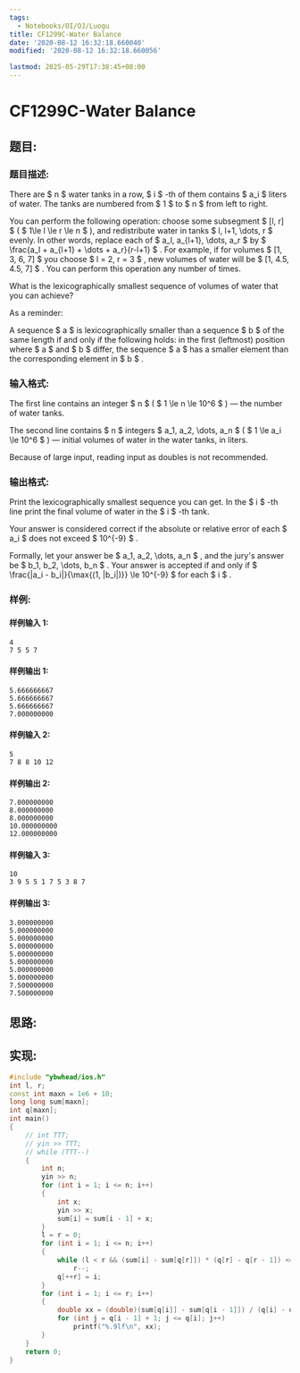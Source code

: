```yaml
---
tags:
  - Notebooks/OI/OJ/Luogu
title: CF1299C-Water Balance
date: '2020-08-12 16:32:18.660040'
modified: '2020-08-12 16:32:18.660056'

lastmod: 2025-05-29T17:38:45+08:00
---
```


# CF1299C-Water Balance

## 题目:

### 题目描述:

There are $ n $ water tanks in a row, $ i $ -th of them contains $ a_i $ liters of water. The tanks are numbered from $ 1 $ to $ n $ from left to right.

You can perform the following operation: choose some subsegment $ [l, r] $ ( $ 1\le l \le r \le n $ ), and redistribute water in tanks $ l, l+1, \dots, r $ evenly. In other words, replace each of $ a_l, a_{l+1}, \dots, a_r $ by $ \frac{a_l + a_{l+1} + \dots + a_r}{r-l+1} $ . For example, if for volumes $ [1, 3, 6, 7] $ you choose $ l = 2, r = 3 $ , new volumes of water will be $ [1, 4.5, 4.5, 7] $ . You can perform this operation any number of times.

What is the lexicographically smallest sequence of volumes of water that you can achieve?

As a reminder:

A sequence $ a $ is lexicographically smaller than a sequence $ b $ of the same length if and only if the following holds: in the first (leftmost) position where $ a $ and $ b $ differ, the sequence $ a $ has a smaller element than the corresponding element in $ b $ .

### 输入格式:

The first line contains an integer $ n $ ( $ 1 \le n \le 10^6 $ ) — the number of water tanks.

The second line contains $ n $ integers $ a_1, a_2, \dots, a_n $ ( $ 1 \le a_i \le 10^6 $ ) — initial volumes of water in the water tanks, in liters.

Because of large input, reading input as doubles is not recommended.

### 输出格式:

Print the lexicographically smallest sequence you can get. In the $ i $ -th line print the final volume of water in the $ i $ -th tank.

Your answer is considered correct if the absolute or relative error of each $ a_i $ does not exceed $ 10^{-9} $ .

Formally, let your answer be $ a_1, a_2, \dots, a_n $ , and the jury's answer be $ b_1, b_2, \dots, b_n $ . Your answer is accepted if and only if $ \frac{|a_i - b_i|}{\max{(1, |b_i|)}} \le 10^{-9} $ for each $ i $ .

### 样例:

#### 样例输入 1:

```
4
7 5 5 7
```

#### 样例输出 1:

```
5.666666667
5.666666667
5.666666667
7.000000000
```

#### 样例输入 2:

```
5
7 8 8 10 12
```

#### 样例输出 2:

```
7.000000000
8.000000000
8.000000000
10.000000000
12.000000000
```

#### 样例输入 3:

```
10
3 9 5 5 1 7 5 3 8 7
```

#### 样例输出 3:

```
3.000000000
5.000000000
5.000000000
5.000000000
5.000000000
5.000000000
5.000000000
5.000000000
7.500000000
7.500000000
```

## 思路:

## 实现:

```cpp
#include "ybwhead/ios.h"
int l, r;
const int maxn = 1e6 + 10;
long long sum[maxn];
int q[maxn];
int main()
{
    // int TTT;
    // yin >> TTT;
    // while (TTT--)
    {
        int n;
        yin >> n;
        for (int i = 1; i <= n; i++)
        {
            int x;
            yin >> x;
            sum[i] = sum[i - 1] + x;
        }
        l = r = 0;
        for (int i = 1; i <= n; i++)
        {
            while (l < r && (sum[i] - sum[q[r]]) * (q[r] - q[r - 1]) <= (sum[q[r]] - sum[q[r - 1]]) * (i - q[r]))
                r--;
            q[++r] = i;
        }
        for (int i = 1; i <= r; i++)
        {
            double xx = (double)(sum[q[i]] - sum[q[i - 1]]) / (q[i] - q[i - 1]);
            for (int j = q[i - 1] + 1; j <= q[i]; j++)
                printf("%.9lf\n", xx);
        }
    }
    return 0;
}
```
